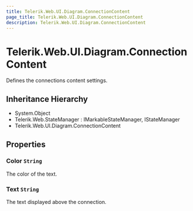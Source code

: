```yaml
---
title: Telerik.Web.UI.Diagram.ConnectionContent
page_title: Telerik.Web.UI.Diagram.ConnectionContent
description: Telerik.Web.UI.Diagram.ConnectionContent
---
```


# Telerik.Web.UI.Diagram.ConnectionContent

Defines the connections content settings.

## Inheritance Hierarchy

* System.Object
* Telerik.Web.StateManager : IMarkableStateManager, IStateManager
* Telerik.Web.UI.Diagram.ConnectionContent

## Properties

###  Color `String`

The color of the text.

###  Text `String`

The text displayed above the connection.

